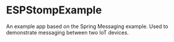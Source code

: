 # ESPStompExample
An example app based on the Spring Messaging example. Used to demonstrate messaging between two IoT devices.
